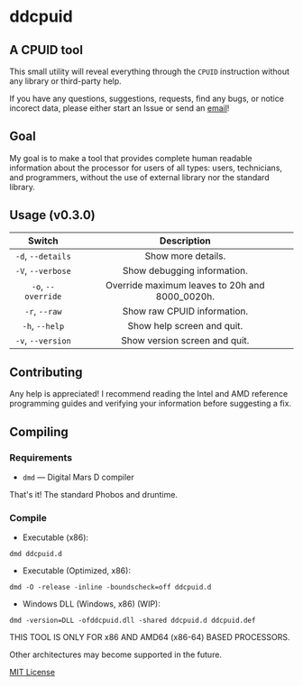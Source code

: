 # ddcpuid
## A CPUID tool

This small utility will reveal everything through the `CPUID` instruction without any library or third-party help. 

If you have any questions, suggestions, requests, find any bugs, or notice incorect data, please either start an Issue or send an [email](mailto:devddstuff@gmail.com)!

## Goal

My goal is to make a tool that provides complete human readable information about the processor for users of all types: users, technicians, and programmers, without the use of external library nor the standard library.

## Usage (v0.3.0)

| Switch | Description |
| :---: | :---: |
| `-d`, `--details` | Show more details. |
| `-V`, `--verbose` | Show debugging information. |
| `-o`, `--override` | Override maximum leaves to 20h and 8000_0020h. |
| `-r`, `--raw` | Show raw CPUID information. |
| `-h`, `--help` | Show help screen and quit. |
| `-v`, `--version` | Show version screen and quit. |

## Contributing
Any help is appreciated! I recommend reading the Intel and AMD reference programming guides and verifying your information before suggesting a fix.

## Compiling

### Requirements
- `dmd` — Digital Mars D compiler

That's it! The standard Phobos and druntime.

### Compile
- Executable (x86):
```
dmd ddcpuid.d
```
- Executable (Optimized, x86):
```
dmd -O -release -inline -boundscheck=off ddcpuid.d
```
- Windows DLL (Windows, x86) (WIP):
```
dmd -version=DLL -ofddcpuid.dll -shared ddcpuid.d ddcpuid.def
```

THIS TOOL IS ONLY FOR x86 AND AMD64 (x86-64) BASED PROCESSORS.

Other architectures may become supported in the future.

[MIT License](LICENSE)